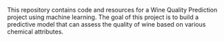 This repository contains code and resources for a Wine Quality Prediction project using machine learning. The goal of this project is to build a predictive model that can assess the quality of wine based on various chemical attributes.
